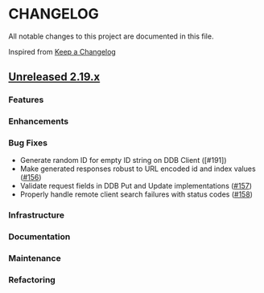 # CHANGELOG
All notable changes to this project are documented in this file.

Inspired from [Keep a Changelog](https://keepachangelog.com/en/1.1.0/)

## [Unreleased 2.19.x](https://github.com/opensearch-project/opensearch-remote-metadata-sdk/compare/2.19...HEAD)
### Features
### Enhancements
### Bug Fixes
- Generate random ID for empty ID string on DDB Client ([#191])
- Make generated responses robust to URL encoded id and index values ([#156](https://github.com/opensearch-project/opensearch-remote-metadata-sdk/pull/156))
- Validate request fields in DDB Put and Update implementations ([#157](https://github.com/opensearch-project/opensearch-remote-metadata-sdk/pull/157))
- Properly handle remote client search failures with status codes ([#158](https://github.com/opensearch-project/opensearch-remote-metadata-sdk/pull/158))

### Infrastructure
### Documentation
### Maintenance
### Refactoring

